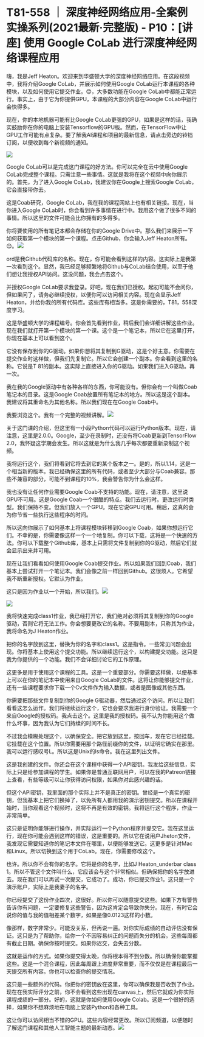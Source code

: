 # T81-558 ｜ 深度神经网络应用-全案例实操系列(2021最新·完整版) - P10：[讲座] 使用 Google CoLab 进行深度神经网络课程应用 

嗨，我是Jeff Heaton。欢迎来到华盛顿大学的深度神经网络应用。在这段视频中，我将介绍Google CoLab，并展示如何使用Google CoLab运行本课程的各种模块，以及如何使用它提交作业。😊，大多数功能在Google CoLab中都能正常运行。事实上，由于它为你提供GPU，本课程的大部分内容在Google CoLab中运行会快得多。

现在，你的本地机器可能有比Google CoLab更强的GPU，如果是这样的话，我确实鼓励你在你的电脑上安装Tensorflow的GPU版。然而，在TensorFlow中让GPU工作可能有点复杂。要了解我AI课程和项目的最新信息，请点击旁边的铃铛订阅，以便收到每个新视频的通知。

![](img/9b3166bd64e1d412ba7306144df7359f_1.png)

Google CoLab可以是完成这门课程的好方法。你可以完全在云中使用Google CoLab完成整个课程。只需注意一些事情。这就是我将在这个视频中向你展示的。首先，为了进入Google CoLab，我建议你在Google上搜索Google CoLab，它会直接带你去。

这是Coab研究，Google CoLab，我在我的课程网站上也有相关链接。现在，当你进入Google CoLab时，你会看到许多事情在进行中。我用这个做了很多不同的事情。所以这里的文件可能会比你拥有的多得多。

你将要使用的所有笔记本都会存储在你的Google Drive中。那么我们来展示一下如何获取第一个模块的第一个课程。点击Github，你会输入Jeff Heaton所有。😊。![](img/9b3166bd64e1d412ba7306144df7359f_3.png)

ord是我Github代码库的名称。现在，你可能会看到这样的内容。这实际上是我第一次看到这个。显然，我已经足够频繁地将Github与CoLab结合使用，以至于他们想让我授权API访问。这没问题，我会点击这个。

并授权Google CoLab要求我登录。好吧，现在我们已授权。起初可能不会问你，但如果问了，请务必继续授权，以便你可以访问相关内容。现在会显示Jeff Heaton，并给你我的所有代码库。这些库有相当多。这是你需要的，T81，558深度学习。

这是华盛顿大学的课程编号。你会首先看到作业，稍后我们会详细讲解这些作业。现在我们就打开第一个模块的第一个课。这个是一个笔记本，所以它在这里打开，你现在基本上可以看到这个。

它没有保存到你的G驱动。如果你想将其复制到G驱动，这是个好主意。你需要在提交作业时这样做，但我们先复制它。所以它会创建一个副本。你会看到这里的名称。它说是T 81的副本。这实际上直接进入你的G驱动。如果我们进入G驱动。再一次。

我在我的Google驱动中有各种各样的东西，你可能没有。但你会有一个叫做Coab笔记本的目录。这是Google Coab放置所有笔记本的地方。所以这是这个副本。我建议将其重命名为其他名称。所以我们现在在Google Coab中。

我要浏览这个。我有一个完整的视频讲解。![](img/9b3166bd64e1d412ba7306144df7359f_5.png)

关于这门课的介绍，但这里有一小段Python代码可以运行Python版本。现在，请注意，这里是2.0.0。Google，至少在录制时，还没有将Coab更新到TensorFlow 2.0，我怀疑这学期会发生。所以这就是为什么我几乎每次都要重新录制这个视频。

我将运行这个，我们将看到它将去到它的某个版本之一。是的，所以1.14，这是一个相当新的版本。我已经确保这里的所有代码，或者至少大部分与Coab兼容。那些不兼容的部分，可能不到课程的10%，我会警告你为什么会这样。

我也没有让任何作业需要Google Coab不支持的功能。现在，请注意，这里说GPU不可用。这是Google Coab一个很酷的特点。我们去运行时。更改运行时类型。我们保持不变。但我们放入一个GPU。现在它说GPU可用。稍后，这真的会为你节省一些执行这些程序的时间。

所以这向你展示了如何基本上将课程模块转移到Google Coab，如果你想运行它们。不幸的是，你需要像这样一个一个地复制。你可以下载，这将是一个快速的方法。你可以下载整个Github库，基本上只需将文件复制到你的G驱动，然后它们就会显示出来并可用。

现在让我们看看如何使用Google Coab提交作业。所以如果我们回到Coab，我们基本上尝试打开一个笔记本。我们会像之前一样回到Github。这很烦人。它希望我不断重新授权。它默认为作业。

这只是因为作业以一个开始，所以我们。![](img/9b3166bd64e1d412ba7306144df7359f_7.png)

![](img/9b3166bd64e1d412ba7306144df7359f_8.png)

我将快速完成class1作业，我已经打开它，我们绝对必须将其复制到你的Google驱动，否则它将无法工作。你会想要更改它的名称。不要用副本，只称其为作业，我将命名为J Heaton作业。

把你的名字放到这里，替换为你的名字和class1。这是指令。一些常见问题会出现。你将基本上使用这个提交功能。所以继续运行这个，以构建提交功能。这只是我为你提供的一个功能。我们不会详细讨论它的工作原理。

这更多是用于使用这个课程的工具。这是一个重要部分。你需要这样做，以便基本上可以在你的笔记本中使用来自Google CoLab的文件。这将让你能够提交作业，还有一些课程要求你下载一个Cv文件作为输入数据，或者是图像或其他东西。

你需要把那些文件复制到你的Google G驱动器，然后通过这个访问。所以让我们看看这怎么运作。我们将继续运行这个，它也会要求我进行身份验证。我需要一个来自Google的授权码。我点击这个。这里是我的授权码。我不认为你能用这个做什么坏事，因为我认为它们持续的时间不长。

不过我会模糊处理这个，以确保安全。把它放到这里，按回车，现在它已经挂载。它挂载在这个位置。所以你需要用那个路径前缀你的文件，以证明它确实在那里。我可以运行感叹号L。所以这是Unix的ls命令。我在这里列出文件。

这是我创建的文件。你还会在这个课程中获得一个API密钥。我发给这些信息，实际上只是给参加课程的学生。如果你是普通互联网用户，可以在我的Patreon链接上查看，有些等级可以让你获得访问权限，如果你对此感兴趣的话。

但这个API密钥，我里面的那个实际上并不是真正的密钥。曾经是一个真实的密钥，但我基本上把它们换掉了，以免所有人都用我的演示密钥提交。所以在课程开始时，当你观看这个视频时，这将不再是有效的密钥。我将运行这个程序，作业一非常简单。

这只是证明你能够进行操作，并实际运行一个Python程序并提交它。我在这里运行，现在你可能会遇到这样的错误，这是重要的。所以它在说用户Jheton文件，我发现它需要知道你的笔记本文件在哪里，以便能够发送它。这更多是针对Mac和Linux。所以切换到这个用于CoLab。现在，你需要修改这个。

也许。所以你不会有你的名字。它将是你的名字，比如J Heaton_underbar class 1。所以不管这个文件叫什么，它应该会与这个非常相似。但确保把你的名字放进去。现在我们可以再试一次提交，它成功了。成功，你已提交作业1。这只是一个演示账户，实际上是我妻子的名字。

你已经提交了这份作业四次，这很好。所以你可以随意提交这些。如果下方有警告告诉你有问题，一定要修复这些警告，因为这肯定会导致你失分。现在，有时它会说你的值与我的值相差某个数字，如果是像0.0123这样的小数。

像那样，数字非常少。可能没关系，但再说一遍。对你实际成绩的自动评估没有保证。这只是为了帮助你，给你一个不因容易纠正的问题而失分的机会。这些每周都有截止日期。确保你按时提交。如果你迟交，会失去分数。

这就是运作的方式。如果你提交得太晚，你将根本得不到分数。所以确保你能掌握这些。这是一个混合课程，因此每周跟上进度非常重要，而不仅仅是在课程最后一天提交所有内容。你也可以检查你的提交情况。

这只是一些额外的代码。你把你的密钥放在这里，你可以确保我是否收到了作业。现在在我实际评分之前，你不会看到这些出现在canvas上，然后它就成为你实际课程成绩的一部分。好的，这就是你如何使用Google Colab。这是一个很好的选择，如果你不想麻烦地在电脑上安装Python和各种工具。

这让你可以访问相当不错的GPU。这些内容经常更改。所以订阅频道，以便随时了解这门课程和其他人工智能主题的最新动态。![](img/9b3166bd64e1d412ba7306144df7359f_10.png)
